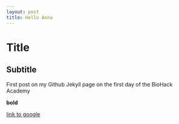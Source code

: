 ```yaml
---
layout: post
title: Hello Anna
---
```


# Title

## Subtitle

First post on my Github Jekyll page on the first day of the BioHack Academy

**bold**

[link to google](www.google.com)
